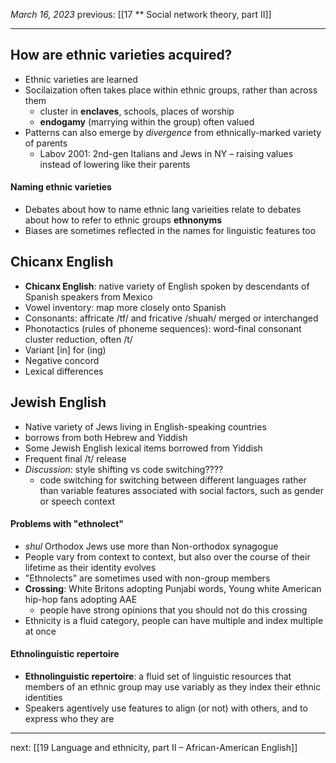 *March 16, 2023*
previous: [[17 ** Social network theory, part II]]

---

## How are ethnic varieties acquired?
- Ethnic varieties are learned
- Socilaization often takes place within ethnic groups, rather than across them
	- cluster in **enclaves**, schools, places of worship
	- **endogamy** (marrying within the group) often valued
- Patterns can also emerge by *divergence* from ethnically-marked variety of parents
	- Labov 2001: 2nd-gen Italians and Jews in NY – raising values instead of lowering like their parents

#### Naming ethnic varieties
- Debates about how to name ethnic lang varieities relate to debates about how to refer to ethnic groups **ethnonyms**
- Biases are sometimes reflected in the names for linguistic features too

## Chicanx English
- **Chicanx English**: native variety of English spoken by descendants of Spanish speakers from Mexico
- Vowel inventory:  map more closely onto Spanish
- Consonants: affricate /tf/ and fricative /shuah/ merged or interchanged
- Phonotactics (rules of phoneme sequences): word-final consonant cluster reduction, often /t/ 
- Variant [in] for (ing)
- Negative concord
- Lexical differences

## Jewish English
- Native variety of Jews living in English-speaking countries
- borrows from both Hebrew and Yiddish
- Some Jewish English lexical items borrowed from Yiddish
- Frequent final /t/ release
- *Discussion*: style shifting vs code switching????
	- code switching for switching between different languages rather than variable features associated with social factors, such as gender or speech context


#### Problems with "ethnolect"
- *shul* Orthodox Jews use more than Non-orthodox synagogue
- People vary from context to context, but also over the course of their lifetime as their identity evolves
- "Ethnolects" are sometimes used with non-group members
- **Crossing**: White Britons adopting Punjabi words, Young white American hip-hop fans adopting AAE
	- people have strong opinions that you should not do this crossing
- Ethnicity is a fluid category, people can have multiple and index multiple at once

#### Ethnolinguistic repertoire
- **Ethnolinguistic repertoire**: a fluid set of linguistic resources that members of an ethnic group may use variably as they index their ethnic identities
- Speakers agentively use features to align (or not) with others, and to express who they are













---




next: [[19 Language and ethnicity, part II – African-American English]]
